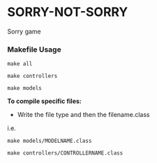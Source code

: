 # SORRY-NOT-SORRY
Sorry game

### Makefile Usage
```
make all

make controllers

make models
```


**To compile specific files:**
- Write the file type and then the filename.class

 i.e.

```
make models/MODELNAME.class

make controllers/CONTROLLERNAME.class
```
